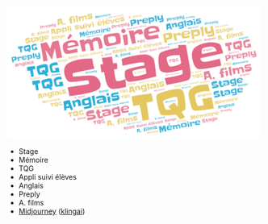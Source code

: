 ![Nuage](/nuage.png)


- Stage
- Mémoire
- TQG
- Appli suivi élèves
- Anglais
- Preply
- A. films
- [Midjourney](https://www.midjourney.com/) ([klingai](https://klingai.com/))

